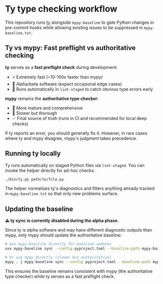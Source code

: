 # Ty type checking workflow

This repository runs [ty](https://docs.astral.sh/ty/) alongside `mypy-baseline`
to gate Python changes in pre-commit hooks while allowing existing issues to be
suppressed in `mypy-baseline.txt`.

## Ty vs mypy: Fast preflight vs authoritative checking

**ty** serves as a **fast preflight check** during development:

- ⚡ Extremely fast (~10-100x faster than mypy)
- 🧪 Alpha/beta software (expect occasional edge cases)
- 🚦 Runs automatically in `lint-staged` to catch obvious type errors early

**mypy** remains the **authoritative type checker**:

- 🎯 More mature and comprehensive
- 🐌 Slower but thorough
- ✅ Final source of truth (runs in CI and recommended for local deep checks)

If ty reports an error, you should generally fix it. However, in rare cases where
ty and mypy disagree, mypy's judgment takes precedence.

## Running ty locally

Ty runs automatically on staged Python files via `lint-staged`. You can invoke
the helper directly for ad-hoc checks:

```bash
./bin/ty.py path/to/file.py
```

The helper normalizes ty's diagnostics and filters anything already tracked in
`mypy-baseline.txt` so that only new problems surface.

## Updating the baseline

**⚠️ ty sync is currently disabled during the alpha phase.**

Since ty is alpha software and may have different diagnostic outputs than mypy,
only mypy should update the authoritative baseline:

```bash
# Use mypy-baseline directly for baseline updates
uvx mypy-baseline sync --config pyproject.toml --baseline-path mypy-baseline.txt

# Or use mypy directly (slower but authoritative)
mypy . | mypy-baseline sync --config pyproject.toml --baseline-path mypy-baseline.txt
```

This ensures the baseline remains consistent with mypy (the authoritative type
checker) while ty serves as a fast preflight check.
